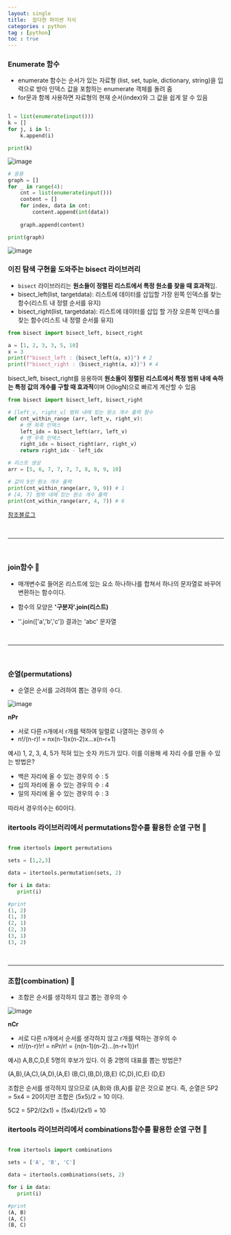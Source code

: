 ```yaml
---
layout: single
title:  잡다한 파이썬 지식
categories : python
tag : [python]
toc : true
---
```


### Enumerate 함수
- enumerate 함수는 순서가 있는 자료형 (list, set, tuple, dictionary, string)을 입력으로 받아 인덱스 값을 포함하는 enumerate 객체를 돌려 줌
- for문과 함께 사용하면 자료형의 현재 순서(index)와 그 값을 쉽게 알 수 있음

```python

l = list(enumerate(input()))
k = []
for j, i in l:
    k.append(i)

print(k)

```

![image](https://user-images.githubusercontent.com/87630540/174390640-782499f3-e32c-49d2-80c4-e9493e5cd4fc.png)

``` python
# 응용
graph = []
for _ in range(4):
    cnt = list(enumerate(input()))
    content = []
    for index, data in cnt:
        content.append(int(data))
    
    graph.append(content)

print(graph)
```
![image](https://user-images.githubusercontent.com/87630540/174390827-13c18b56-f8fb-491a-a2a9-c49f1a911500.png)

### 이진 탐색 구현을 도와주는 bisect 라이브러리

- `bisect` 라이브러리는 **원소들이 정렬된 리스트에서 특정 원소를 찾을 때 효과적**임.
- bisect_left(list, targetdata): 리스트에 데이터를 삽입할 가장 왼쪽 인덱스를 찾는 함수(리스트 내 정렬 순서를 유지)
- bisect_right(list, targetdata): 리스트에 데이터를 삽입 할 가장 오른쪽 인덱스를 찾는 함수(리스트 내 정렬 순서를 유지)

```python
from bisect import bisect_left, bisect_right

a = [1, 2, 3, 3, 5, 10]
x = 3
print(f"bisect_left : {bisect_left(a, x)}") # 2
print(f"bisect_right : {bisect_right(a, x)}") # 4
```
bisect_left, bisect_right를 응용하여 **원소들이 정렬된 리스트에서 특정 범위 내에 속하는 특정 값의 개수를 구할 때 효과적**이며 O(logN)으로 빠르게 계산할 수 있음

```python
from bisect import bisect_left, bisect_right

# [left_v, right_v] 범위 내에 있는 원소 개수 출력 함수
def cnt_within_range (arr, left_v, right_v):
    # 맨 좌측 인덱스
    left_idx = bisect_left(arr, left_v)
    # 맨 우측 인덱스
    right_idx = bisect_right(arr, right_v)
    return right_idx - left_idx

# 리스트 생성
arr = [5, 6, 7, 7, 7, 7, 8, 8, 9, 10]

# 값이 9인 원소 개수 출력
print(cnt_within_range(arr, 9, 9)) # 1
# [4, 7] 범위 내에 있는 원소 개수 출력
print(cnt_within_range(arr, 4, 7)) # 6
```

[참조블로그](https://heytech.tistory.com/79)

<br>
<hr>
<br>

### join함수 🚀

- 매개변수로 들어온 리스트에 있는 요소 하나하나를 합쳐서 하나의 문자열로 바꾸어 변환하는 함수이다.

- 함수의 모양은 **'구분자'.join(리스트)**

- ''.join(['a','b','c']) 결과는 'abc' 문자열

<br>
<hr>
<br>

### 순열(permutations)

- 순열은 순서를 고려하여 뽑는 경우의 수다.

![image](https://user-images.githubusercontent.com/87630540/181451851-fd3d974f-1f8f-4779-beb4-8ed385fb2a94.png)

**nPr** 
- 서로 다른 n개에서 r개를 택하여 일렬로 나열하는 경우의 수
- n!/(n-r)! = nx(n-1)x(n-2)x...x(n-r+1)

예시) 1, 2, 3, 4, 5가 적혀 있는 숫자 카드가 있다. 이를 이용해 세 자리 수를 만들 수 있는 방법은?

- 백은 자리에 올 수 있는 경우의 수 : 5
- 십의 자리에 올 수 있는 경우의 수 : 4
- 일의 자리에 올 수 있는 경우의 수 : 3

따라서 경우의수는 60이다.

### itertools 라이브러리에서 permutations함수를 활용한 순열 구현 📃

```python

from itertools import permutations

sets = [1,2,3]

data = itertools.permutation(sets, 2)

for i in data:
   print(i)

#print
(1, 2)
(1, 3)
(2, 1)
(2, 3)
(3, 1)
(3, 2)
```
<br>
<hr>

### 조합(combination) 🚀

- 조합은 순서를 생각하지 않고 뽑는 경우의 수

![image](https://user-images.githubusercontent.com/87630540/181452831-3c177d73-bbcb-42f7-b0df-98f84c0aa9e0.png)

**nCr**
- 서로 다른 n개에서 순서를 생각하지 않고 r개를 택하는 경우의 수
- n!/(n-r)!r! = nPr/r! = {n(n-1)(n-2)...(n-r+1)}r!

예시) A,B,C,D,E 5명의 후보가 있다. 이 중 2명의 대표를 뽑는 방법은?

(A,B),(A,C),(A,D),(A,E)
(B,C),(B,D),(B,E)
(C,D),(C,E)
(D,E)

조합은 순서를 생각하지 않으므로 (A,B)와 (B,A)를 같은 것으로 본다.
즉, 순열은 5P2 = 5x4 = 20이지만 조합은 (5x5)/2 = 10 이다.

5C2 = 5P2/(2x1) = (5x4)/(2x1) = 10

### itertools 라이브러리에서 combinations함수를 활용한 순열 구현 📃

```python

from itertools import combinations

sets = ['A', 'B', 'C']

data = itertools.combinations(sets, 2)

for i in data:
   print(i)

#print
(A, B)
(A, C)
(B, C)

```